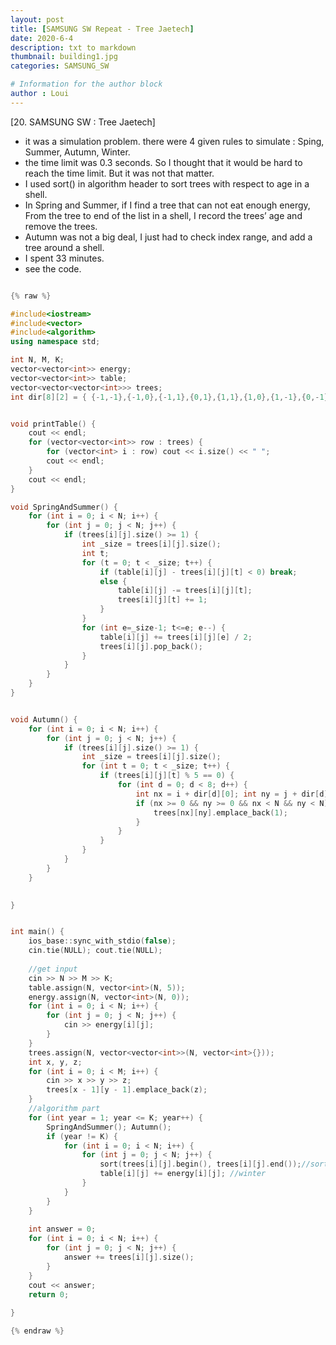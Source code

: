 ```yaml
---
layout: post
title: [SAMSUNG SW Repeat - Tree Jaetech]
date: 2020-6-4
description: txt to markdown
thumbnail: building1.jpg
categories: SAMSUNG_SW

# Information for the author block
author : Loui
---
```


﻿[20. SAMSUNG SW : Tree Jaetech]
- it was a simulation problem. there were 4 given rules to simulate : Sping, Summer, Autumn, Winter.
- the time limit was 0.3 seconds. So I thought that it would be hard to reach the time limit. But it was not that matter.
- I used sort() in algorithm header to sort trees with respect to age in a shell.
- In Spring and Summer, if I find a tree that can not eat enough energy, From the tree to end of the list in a shell, I record the trees’ age and remove the trees.
- Autumn was not a big deal, I just had to check index range, and add a tree around a shell.
- I spent 33 minutes.
- see the code.

```cpp

{% raw %}

#include<iostream>
#include<vector>
#include<algorithm>
using namespace std;

int N, M, K;
vector<vector<int>> energy;
vector<vector<int>> table;
vector<vector<vector<int>>> trees;
int dir[8][2] = { {-1,-1},{-1,0},{-1,1},{0,1},{1,1},{1,0},{1,-1},{0,-1} }; //starts at north west, goes clock-wisely.


void printTable() {
	cout << endl;
	for (vector<vector<int>> row : trees) {
		for (vector<int> i : row) cout << i.size() << " ";
		cout << endl;
	}
	cout << endl;
}

void SpringAndSummer() {
	for (int i = 0; i < N; i++) {
		for (int j = 0; j < N; j++) {
			if (trees[i][j].size() >= 1) {
				int _size = trees[i][j].size();
				int t;
				for (t = 0; t < _size; t++) {
					if (table[i][j] - trees[i][j][t] < 0) break;
					else {
						table[i][j] -= trees[i][j][t];
						trees[i][j][t] += 1;
					}
				}
				for (int e=_size-1; t<=e; e--) {
					table[i][j] += trees[i][j][e] / 2;
					trees[i][j].pop_back();
				} 	
			}
		}
	}
}


void Autumn() {
	for (int i = 0; i < N; i++) {
		for (int j = 0; j < N; j++) {
			if (trees[i][j].size() >= 1) {
				int _size = trees[i][j].size();
				for (int t = 0; t < _size; t++) {
					if (trees[i][j][t] % 5 == 0) {
						for (int d = 0; d < 8; d++) {
							int nx = i + dir[d][0]; int ny = j + dir[d][1];
							if (nx >= 0 && ny >= 0 && nx < N && ny < N) {
								trees[nx][ny].emplace_back(1);
							}
						}
					}
				}
			}
		}
	}

	
}


int main() {
	ios_base::sync_with_stdio(false);
	cin.tie(NULL); cout.tie(NULL);
	
	//get input
	cin >> N >> M >> K;
	table.assign(N, vector<int>(N, 5));
	energy.assign(N, vector<int>(N, 0));
	for (int i = 0; i < N; i++) {
		for (int j = 0; j < N; j++) {
			cin >> energy[i][j];
		}
	}
	trees.assign(N, vector<vector<int>>(N, vector<int>{}));
	int x, y, z;
	for (int i = 0; i < M; i++) {
		cin >> x >> y >> z;
		trees[x - 1][y - 1].emplace_back(z);
	}
	//algorithm part
	for (int year = 1; year <= K; year++) {
		SpringAndSummer(); Autumn(); 
		if (year != K) {
			for (int i = 0; i < N; i++) {
				for (int j = 0; j < N; j++) {
					sort(trees[i][j].begin(), trees[i][j].end());//sort
					table[i][j] += energy[i][j]; //winter
				}
			}
		} 
	}
	
	int answer = 0;
	for (int i = 0; i < N; i++) {
		for (int j = 0; j < N; j++) {
			answer += trees[i][j].size();
		}
	}
	cout << answer;
	return 0;
	
}

{% endraw %}
```

